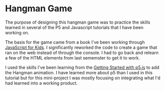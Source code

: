 # Hangman Game

The purpose of designing this hangman game was to practice the skills learned in several of the P5 and Javascript tutorials that I have been working on. 

The basis for the game came from a book I've been working through [JavaScript for Kids](https://nostarch.com/javascriptforkids).   I significantly reworked the code to create a game that ran on the web instead of through the console.   I had to go back and relearn a few of the HTML elements from last sememster to get it to work.  

I used the skills I've been learning from the [Getting Started with p5.js](https://p5js.org/books/) to add the Hangman animation.   I have learned more about p5 than I used in this tutorial but for this mini-project I was mostly focusing on integrating what I'd had learned into a working product.   

